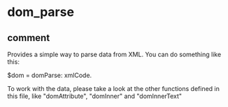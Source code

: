 # dom_parse
## comment
 
 Provides a simple way to parse data from XML.
 You can do something like this:

 $dom = domParse: xmlCode.

 To work with the data, please take a look at the other functions defined in this file, like "domAttribute", "domInner" and "domInnerText"